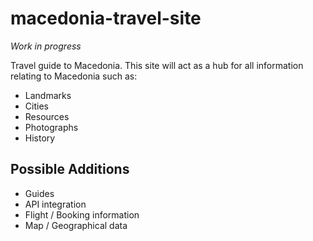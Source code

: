 # macedonia-travel-site

*Work in progress*

Travel guide to Macedonia. This site will act as a hub for all information relating to Macedonia such as:

- Landmarks
- Cities
- Resources
- Photographs
- History

## Possible Additions

- Guides
- API integration
- Flight / Booking information
- Map / Geographical data
